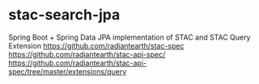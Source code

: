 # stac-search-jpa
Spring Boot + Spring Data JPA implementation of STAC and STAC Query Extension
https://github.com/radiantearth/stac-spec
https://github.com/radiantearth/stac-api-spec/
https://github.com/radiantearth/stac-api-spec/tree/master/extensions/query
